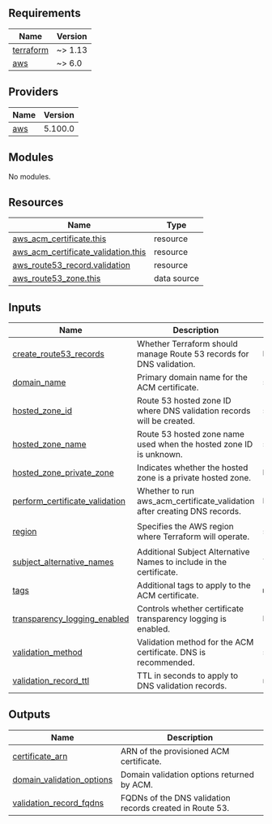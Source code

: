 <!-- BEGIN_TF_DOCS -->
## Requirements

| Name | Version |
|------|---------|
| <a name="requirement_terraform"></a> [terraform](#requirement\_terraform) | ~> 1.13 |
| <a name="requirement_aws"></a> [aws](#requirement\_aws) | ~> 6.0 |

## Providers

| Name | Version |
|------|---------|
| <a name="provider_aws"></a> [aws](#provider\_aws) | 5.100.0 |

## Modules

No modules.

## Resources

| Name | Type |
|------|------|
| [aws_acm_certificate.this](https://registry.terraform.io/providers/hashicorp/aws/latest/docs/resources/acm_certificate) | resource |
| [aws_acm_certificate_validation.this](https://registry.terraform.io/providers/hashicorp/aws/latest/docs/resources/acm_certificate_validation) | resource |
| [aws_route53_record.validation](https://registry.terraform.io/providers/hashicorp/aws/latest/docs/resources/route53_record) | resource |
| [aws_route53_zone.this](https://registry.terraform.io/providers/hashicorp/aws/latest/docs/data-sources/route53_zone) | data source |

## Inputs

| Name | Description | Type | Default | Required |
|------|-------------|------|---------|:--------:|
| <a name="input_create_route53_records"></a> [create\_route53\_records](#input\_create\_route53\_records) | Whether Terraform should manage Route 53 records for DNS validation. | `bool` | `true` | no |
| <a name="input_domain_name"></a> [domain\_name](#input\_domain\_name) | Primary domain name for the ACM certificate. | `string` | n/a | yes |
| <a name="input_hosted_zone_id"></a> [hosted\_zone\_id](#input\_hosted\_zone\_id) | Route 53 hosted zone ID where DNS validation records will be created. | `string` | `null` | no |
| <a name="input_hosted_zone_name"></a> [hosted\_zone\_name](#input\_hosted\_zone\_name) | Route 53 hosted zone name used when the hosted zone ID is unknown. | `string` | `null` | no |
| <a name="input_hosted_zone_private_zone"></a> [hosted\_zone\_private\_zone](#input\_hosted\_zone\_private\_zone) | Indicates whether the hosted zone is a private hosted zone. | `bool` | `false` | no |
| <a name="input_perform_certificate_validation"></a> [perform\_certificate\_validation](#input\_perform\_certificate\_validation) | Whether to run aws\_acm\_certificate\_validation after creating DNS records. | `bool` | `true` | no |
| <a name="input_region"></a> [region](#input\_region) | Specifies the AWS region where Terraform will operate. | `string` | `"ap-northeast-2"` | no |
| <a name="input_subject_alternative_names"></a> [subject\_alternative\_names](#input\_subject\_alternative\_names) | Additional Subject Alternative Names to include in the certificate. | `list(string)` | `[]` | no |
| <a name="input_tags"></a> [tags](#input\_tags) | Additional tags to apply to the ACM certificate. | `map(string)` | `{}` | no |
| <a name="input_transparency_logging_enabled"></a> [transparency\_logging\_enabled](#input\_transparency\_logging\_enabled) | Controls whether certificate transparency logging is enabled. | `bool` | `true` | no |
| <a name="input_validation_method"></a> [validation\_method](#input\_validation\_method) | Validation method for the ACM certificate. DNS is recommended. | `string` | `"DNS"` | no |
| <a name="input_validation_record_ttl"></a> [validation\_record\_ttl](#input\_validation\_record\_ttl) | TTL in seconds to apply to DNS validation records. | `number` | `60` | no |

## Outputs

| Name | Description |
|------|-------------|
| <a name="output_certificate_arn"></a> [certificate\_arn](#output\_certificate\_arn) | ARN of the provisioned ACM certificate. |
| <a name="output_domain_validation_options"></a> [domain\_validation\_options](#output\_domain\_validation\_options) | Domain validation options returned by ACM. |
| <a name="output_validation_record_fqdns"></a> [validation\_record\_fqdns](#output\_validation\_record\_fqdns) | FQDNs of the DNS validation records created in Route 53. |
<!-- END_TF_DOCS -->
